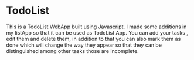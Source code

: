 # TodoList
 This is a TodoList WebApp built using Javascript. I made some additions in my listApp so that it can be used as TodoList App. You can add your tasks , edit them and delete them, in addition to that you can also mark them as done which will change the way they appear so that they can be distinguished among other tasks those are incomplete.
